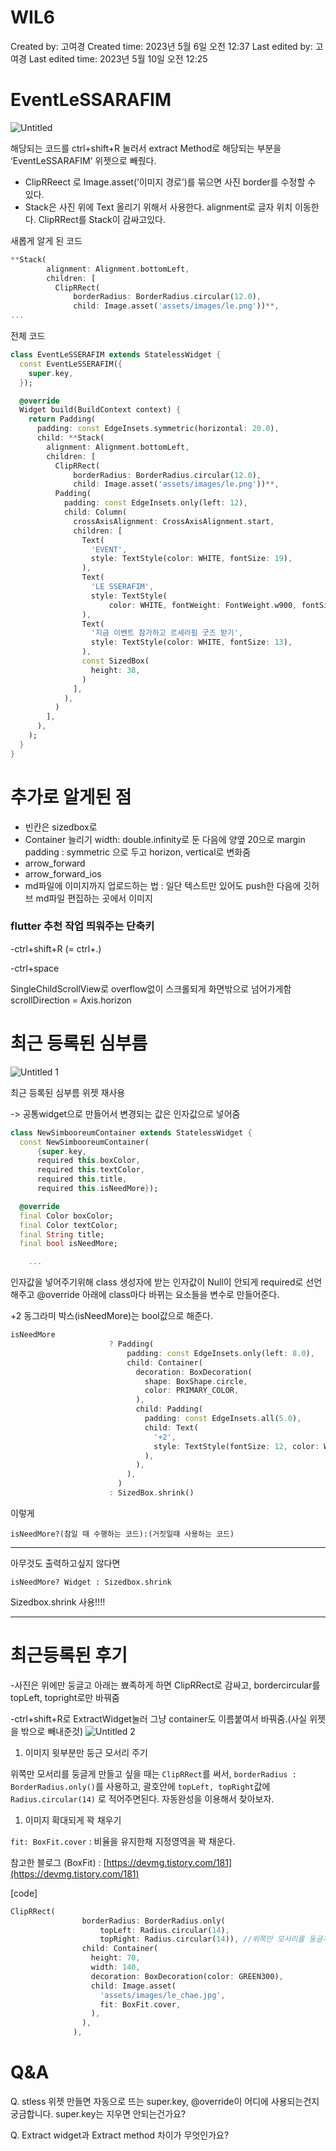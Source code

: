 # WIL6

Created by: 고여경
Created time: 2023년 5월 6일 오전 12:37
Last edited by: 고여경
Last edited time: 2023년 5월 10일 오전 12:25

# EventLeSSARAFIM
![Untitled](https://github.com/yeogaeng/GDSC-OC-MOBILE-WIL/assets/81527268/8784b2d0-cfcf-4bce-b7ab-15c1af2c748a)

해당되는 코드를 ctrl+shift+R 눌러서 extract Method로 해당되는 부분을 ‘EventLeSSARAFIM’ 위젯으로 빼줬다.

- ClipRReect 로 Image.asset(’이미지 경로’)를 묶으면 사진 border를 수정할 수 있다.
- Stack은 사진 위에 Text 올리기 위해서 사용한다. alignment로 글자 위치 이동한다. ClipRRect를 Stack이 감싸고있다.

새롭게 알게 된 코드

```dart
**Stack(
        alignment: Alignment.bottomLeft,
        children: [
          ClipRRect(
              borderRadius: BorderRadius.circular(12.0),
              child: Image.asset('assets/images/le.png'))**,
...
```

전체 코드

```dart
class EventLeSSERAFIM extends StatelessWidget {
  const EventLeSSERAFIM({
    super.key,
  });

  @override
  Widget build(BuildContext context) {
    return Padding(
      padding: const EdgeInsets.symmetric(horizontal: 20.0),
      child: **Stack(
        alignment: Alignment.bottomLeft,
        children: [
          ClipRRect(
              borderRadius: BorderRadius.circular(12.0),
              child: Image.asset('assets/images/le.png'))**,
          Padding(
            padding: const EdgeInsets.only(left: 12),
            child: Column(
              crossAxisAlignment: CrossAxisAlignment.start,
              children: [
                Text(
                  'EVENT',
                  style: TextStyle(color: WHITE, fontSize: 19),
                ),
                Text(
                  'LE SSERAFIM',
                  style: TextStyle(
                      color: WHITE, fontWeight: FontWeight.w900, fontSize: 23),
                ),
                Text(
                  '지금 이벤트 참가하고 르세라핌 굿즈 받기',
                  style: TextStyle(color: WHITE, fontSize: 13),
                ),
                const SizedBox(
                  height: 38,
                )
              ],
            ),
          )
        ],
      ),
    );
  }
}
```

# 추가로 알게된 점

- 빈칸은 sizedbox로
- Container 늘리기 width: double.infinity로 둔 다음에 양옆 20으로 margin
padding : symmetric 으로 두고 horizon, vertical로 변화줌
- arrow_forward
- arrow_forward_ios
- md파일에 이미지까지 업로드하는 법 : 일단 텍스트만 있어도 push한 다음에 깃허브 md파일 편집하는 곳에서 이미지 

### flutter 추천 작업 띄워주는 단축키

-ctrl+shift+R (= ctrl+.)

-ctrl+space 

SingleChildScrollView로 overflow없이 스크롤되게 화면밖으로 넘어가게함
scrollDirection = Axis.horizon

# 최근 등록된 심부름
![Untitled 1](https://github.com/yeogaeng/GDSC-OC-MOBILE-WIL/assets/81527268/672a0ea8-a18d-403e-a5e0-875d0e92fe82)

최근 등록된 심부름 위젯 재사용 

-> 공통widget으로 만들어서 변경되는 값은 인자값으로 넣어줌

```dart
class NewSimbooreumContainer extends StatelessWidget {
  const NewSimbooreumContainer(
      {super.key,
      required this.boxColor,
      required this.textColor,
      required this.title,
      required this.isNeedMore});

  @override
  final Color boxColor;
  final Color textColor;
  final String title;
  final bool isNeedMore;

	...
```

인자값을 넣어주기위해 class 생성자에 받는 인자값이 Null이 안되게 required로 선언해주고 @override 아래에 class마다 바뀌는 요소들을 변수로 만들어준다.

+2 동그라미 박스(isNeedMore)는 bool값으로 해준다. 

```dart
isNeedMore
                      ? Padding(
                          padding: const EdgeInsets.only(left: 8.0),
                          child: Container(
                            decoration: BoxDecoration(
                              shape: BoxShape.circle,
                              color: PRIMARY_COLOR,
                            ),
                            child: Padding(
                              padding: const EdgeInsets.all(5.0),
                              child: Text(
                                '+2',
                                style: TextStyle(fontSize: 12, color: WHITE),
                              ),
                            ),
                          ),
                        )
                      : SizedBox.shrink()
```

이렇게 

`isNeedMore?(참일 때 수행하는 코드):(거짓일때 사용하는 코드)`

---

아무것도 출력하고싶지 않다면

`isNeedMore? Widget : Sizedbox.shrink` 

Sizedbox.shrink 사용!!!!

---

# 최근등록된 후기

-사진은 위에만 둥글고 아래는 뾰족하게 하면 ClipRRect로 감싸고, bordercircular를 topLeft, topright로만 바꿔줌

-ctrl+shift+R로 ExtractWidget눌러 그냥 container도 이름붙여서 바꿔줌.(사실 위젯을 밖으로 빼내준것)
![Untitled 2](https://github.com/yeogaeng/GDSC-OC-MOBILE-WIL/assets/81527268/fb1f1f25-cafb-4f27-b22d-7d9b11570f34)


1. 이미지 윗부분만 둥근 모서리 주기

 위쪽만 모서리를 둥글게 만들고 싶을 때는 `ClipRRect`를 써서, `borderRadius : BorderRadius.only()`를 사용하고, 괄호안에 `topLeft, topRight`값에 `Radius.circular(14)` 로 적어주면된다. 자동완성을 이용해서 찾아보자.

1. 이미지 확대되게 꽉 채우기

 `fit: BoxFit.cover` : 비율을 유지한채 지정영역을 꽉 채운다.

참고한 블로그 (BoxFit) : [https://devmg.tistory.com/181](https://devmg.tistory.com/181)

[code]

```dart
ClipRRect(
                borderRadius: BorderRadius.only(
                    topLeft: Radius.circular(14),
                    topRight: Radius.circular(14)), //위쪽만 모서리를 둥글게 만들고 싶을 때, 이렇게 하면됨.
                child: Container(
                  height: 70,
                  width: 140,
                  decoration: BoxDecoration(color: GREEN300),
                  child: Image.asset(
                    'assets/images/le_chae.jpg',
                    fit: BoxFit.cover,
                  ),
                ),
              ),
```

# Q&A

Q. stless 위젯 만들면 자동으로 뜨는 super.key, @override이 어디에 사용되는건지 궁금합니다. super.key는 지우면 안되는건가요? 

Q. Extract widget과 Extract method 차이가 무엇인가요?
